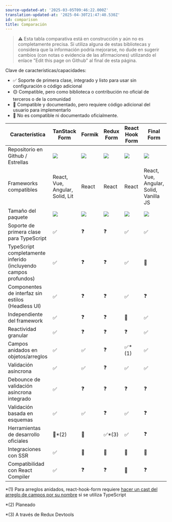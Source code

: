 ```yaml
---
source-updated-at: '2025-03-05T09:46:22.000Z'
translation-updated-at: '2025-04-30T21:47:40.530Z'
id: comparison
title: Comparación
---
```


> ⚠️ Esta tabla comparativa está en construcción y aún no es completamente precisa. Si utiliza alguna de estas bibliotecas y considera que la información podría mejorarse, no dude en sugerir cambios (con notas o evidencia de las afirmaciones) utilizando el enlace "Edit this page on Github" al final de esta página.

Clave de características/capacidades:

- ✅ Soporte de primera clase, integrado y listo para usar sin configuración o código adicional
- 🟡 Compatible, pero como biblioteca o contribución no oficial de terceros o de la comunidad
- 🔶 Compatible y documentado, pero requiere código adicional del usuario para implementarlo
- 🛑 No es compatible ni documentado oficialmente.

| Característica                                                  | TanStack Form                                | Formik                         | Redux Form                             | React Hook Form                                  | Final Form                             |
| --------------------------------------------------------------- | -------------------------------------------- | ------------------------------ | -------------------------------------- | ------------------------------------------------ | -------------------------------------- |
| Repositorio en Github / Estrellas                               | [![][stars-tanstack-form]][gh-tanstack-form] | [![][stars-formik]][gh-formik] | [![][stars-redux-form]][gh-redux-form] | [![][stars-react-hook-form]][gh-react-hook-form] | [![][stars-final-form]][gh-final-form] |
| Frameworks compatibles                                          | React, Vue, Angular, Solid, Lit              | React                          | React                                  | React                                            | React, Vue, Angular, Solid, Vanilla JS |
| Tamaño del paquete                                              | [![][bp-tanstack-form]][bpl-tanstack-form]   | [![][bp-formik]][bpl-formik]   | [![][bp-redux-form]][bpl-redux-form]   | [![][bp-react-hook-form]][bpl-react-hook-form]   | [![][bp-final-form]][bpl-final-form]   |
| Soporte de primera clase para TypeScript                        | ✅                                           | ❓                             | ❓                                     | ✅                                               | ✅                                     |
| TypeScript completamente inferido (incluyendo campos profundos) | ✅                                           | ❓                             | ❓                                     | ✅                                               | 🛑                                     |
| Componentes de interfaz sin estilos (Headless UI)               | ✅                                           | ❓                             | ❓                                     | ✅                                               | ❓                                     |
| Independiente del framework                                     | ✅                                           | ❓                             | ❓                                     | 🛑                                               | ✅                                     |
| Reactividad granular                                            | ✅                                           | ❓                             | ❓                                     | ❓                                               | ✅                                     |
| Campos anidados en objetos/arreglos                             | ✅                                           | ✅                             | ❓                                     | ✅\*(1)                                          | ✅                                     |
| Validación asíncrona                                            | ✅                                           | ✅                             | ❓                                     | ✅                                               | ✅                                     |
| Debounce de validación asíncrona integrado                      | ✅                                           | ❓                             | ❓                                     | ❓                                               | ❓                                     |
| Validación basada en esquemas                                   | ✅                                           | ✅                             | ❓                                     | ✅                                               | ❓                                     |
| Herramientas de desarrollo oficiales                            | 🛑\*(2)                                      | 🛑                             | ✅\*(3)                                | ✅                                               | ❓                                     |
| Integraciones con SSR                                           | ✅                                           | 🛑                             | 🛑                                     | 🛑                                               | 🛑                                     |
| Compatibilidad con React Compiler                               | ✅                                           | ❓                             | ❓                                     | 🛑                                               | ❓                                     |

\*(1) Para arreglos anidados, react-hook-form requiere [hacer un cast del arreglo de campos por su nombre](https://react-hook-form.com/docs/usefieldarray) si se utiliza TypeScript

\*(2) Planeado

\*(3) A través de Redux Devtools

[bpl-tanstack-form]: https://bundlephobia.com/result?p=@tanstack/react-form
[bp-tanstack-form]: https://badgen.net/bundlephobia/minzip/@tanstack/react-form?label=💾
[gh-tanstack-form]: https://github.com/TanStack/form
[stars-tanstack-form]: https://img.shields.io/github/stars/TanStack/form?label=%F0%9F%8C%9F
[bpl-formik]: https://bundlephobia.com/result?p=formik
[bp-formik]: https://badgen.net/bundlephobia/minzip/formik?label=💾
[gh-formik]: https://github.com/jaredpalmer/formik
[stars-formik]: https://img.shields.io/github/stars/jaredpalmer/formik?label=%F0%9F%8C%9F
[bpl-redux-form]: https://bundlephobia.com/result?p=redux-form
[bp-redux-form]: https://badgen.net/bundlephobia/minzip/redux-form?label=💾
[gh-redux-form]: https://github.com/redux-form/redux-form
[stars-redux-form]: https://img.shields.io/github/stars/redux-form/redux-form?label=%F0%9F%8C%9F
[bpl-react-hook-form]: https://bundlephobia.com/result?p=react-hook-form
[bp-react-hook-form]: https://badgen.net/bundlephobia/minzip/react-hook-form?label=💾
[gh-react-hook-form]: https://github.com/react-hook-form/react-hook-form
[stars-react-hook-form]: https://img.shields.io/github/stars/react-hook-form/react-hook-form?label=%F0%9F%8C%9F
[bpl-final-form]: https://bundlephobia.com/result?p=final-form
[bp-final-form]: https://badgen.net/bundlephobia/minzip/final-form?label=💾
[gh-final-form]: https://github.com/final-form/final-form
[stars-final-form]: https://img.shields.io/github/stars/final-form/final-form?label=%F0%9F%8C%9F
